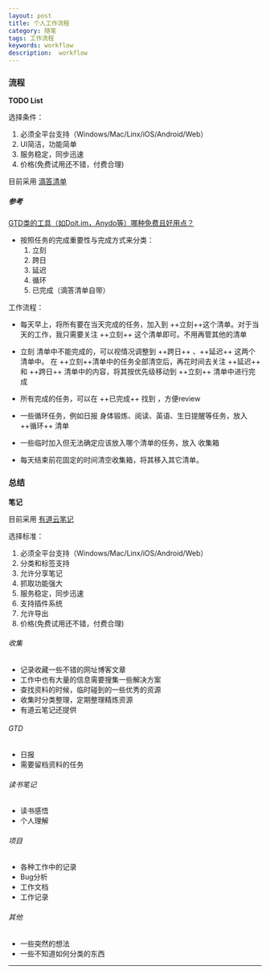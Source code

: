 ```yaml
---
layout: post  
title: 个人工作流程
category: 随笔  
tags: 工作流程 	
keywords: workflow
description:  workflow 
---
```


### 流程
**TODO List**

选择条件：

1. 必须全平台支持（Windows/Mac/Linx/iOS/Android/Web）
2. UI简洁，功能简单
3. 服务稳定，同步迅速
4. 价格(免费试用还不错，付费合理)

目前采用 [滴答清单](https://dida365.com/)

##### 参考
[GTD类的工具（如Doit.im，Anydo等）哪种免费且好用点？](https://www.zhihu.com/question/23452348/answer/24628805)

- 按照任务的完成重要性与完成方式来分类：
    1. 立刻
    2. 跨日
    3. 延迟
    4. 循环
    5. 已完成（滴答清单自带） 

工作流程：
- 每天早上，将所有要在当天完成的任务，加入到 ++立刻++这个清单。对于当天的工作，我只需要关注 ++立刻++ 这个清单即可。不用再管其他的清单
 
- 立刻 清单中不能完成的，可以视情况调整到 ++跨日++ 、++延迟++ 这两个清单中。
在 ++立刻++清单中的任务全部清空后，再花时间去关注 ++延迟++ 和 ++跨日++ 清单中的内容，将其按优先级移动到 ++立刻++ 清单中进行完成

- 所有完成的任务，可以在 ++已完成++ 找到 ，方便review

- 一些循环任务，例如日报 身体锻炼、阅读、英语、生日提醒等任务，放入 ++循环++ 清单

- 一些临时加入但无法确定应该放入哪个清单的任务，放入 收集箱 
- 每天结束前花固定的时间清空收集箱，将其移入其它清单。

### 总结
**笔记**

目前采用 [有道云笔记](http://note.youdao.com/)

选择标准：

1. 必须全平台支持（Windows/Mac/Linx/iOS/Android/Web）
2. 分类和标签支持
3. 允许分享笔记
4. 抓取功能强大
5. 服务稳定，同步迅速
6. 支持插件系统
7. 允许导出
8. 价格(免费试用还不错，付费合理)


###### 收集
- 记录收藏一些不错的网址博客文章
- 工作中也有大量的信息需要搜集一些解决方案
- 查找资料的时候，临时碰到的一些优秀的资源
- 收集时分类整理，定期整理精炼资源
- 有道云笔记还提供


###### GTD
- 日报 
- 需要留档资料的任务


###### 读书笔记
- 读书感悟
- 个人理解

###### 项目
- 各种工作中的记录 
- Bug分析
- 工作文档
- 工作记录

###### 其他

- 一些突然的想法
- 一些不知道如何分类的东西

---

